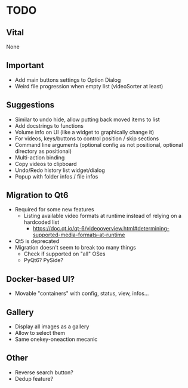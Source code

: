 # TODO
## Vital
None

## Important
- Add main buttons settings to Option Dialog
- Weird file progression when empty list (videoSorter at least)

## Suggestions
- Similar to undo hide, allow putting back moved items to list
- Add docstrings to functions
- Volume info on UI (like a widget to graphically change it)
- For videos, keys/buttons to control position / skip sections
- Command line arguments (optional config as not positional, optional directory as positional)
- Multi-action binding
- Copy videos to clipboard
- Undo/Redo history list widget/dialog
- Popup with folder infos / file infos

## Migration to Qt6
- Required for some new features
  - Listing available video formats at runtime instead of relying on a hardcoded list
    - https://doc.qt.io/qt-6/videooverview.html#determining-supported-media-formats-at-runtime
- Qt5 is deprecated
- Migration doesn't seem to break too many things
  - Check if supported on "all" OSes
  - PyQt6? PySide?

## Docker-based UI?
- Movable "containers" with config, status, view, infos...

## Gallery
- Display all images as a gallery
- Allow to select them
- Same onekey-oneaction mecanic

## Other
- Reverse search button?
- Dedup feature?
